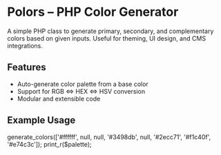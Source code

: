 # Polors – PHP Color Generator
A simple PHP class to generate primary, secondary, and complementary colors based on given inputs. Useful for theming, UI design, and CMS integrations.

## Features
- Auto-generate color palette from a base color
- Support for RGB <=> HEX <=> HSV conversion
- Modular and extensible code

## Example Usage
<?php
require 'src/polors.php';

$polor = new polors();
$palette = $polor->generate_colors(['#ffffff', null, null, '#3498db', null, '#2ecc71', '#f1c40f', '#e74c3c']);
print_r($palette);
